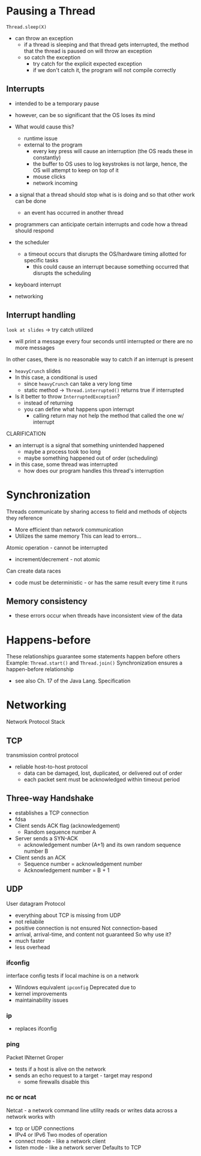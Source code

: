 # Pausing a Thread

`Thread.sleep(X)`
- can throw an exception
    - if a thread is sleeping and that thread gets interrupted, the method that the thread is paused on will throw an exception
    - so catch the exception
        - try catch for the explicit expected exception
        - if we don't catch it, the program will not compile correctly


## Interrupts
- intended to be a temporary pause
- however, can be so significant that the OS loses its mind
- What would cause this?
    - runtime issue
    - external to the program
        - every key press will cause an interruption (the OS reads these in constantly)
        - the buffer to OS uses to log keystrokes is not large, hence, the OS will attempt to keep on top of it
        - mouse clicks
        - network incoming

- a signal that a thread should stop what is is doing and so that other work can be done
    - an event has occurred in another thread
- programmers can anticipate certain interrupts and code how a thread should respond

- the scheduler
    - a timeout occurs that disrupts the OS/hardware timing allotted for specific tasks
        - this could cause an interrupt because something occurred that disrupts the scheduling
- keyboard interrupt
- networking

## Interrupt handling

`look at slides`
-> try catch utilized

- will print a message every four seconds until interrupted or there are no more messages

In other cases, there is no reasonable way to catch if an interrupt is present
- `heavyCrunch` slides
- In this case, a conditional is used
    - since `heavyCrunch` can take a very long time
    - static method -> `Thread.interrupted()` returns true if interrupted
- Is it better to throw `InterruptedException`?
    - instead of returning
    - you can define what happens upon interrupt
        - calling return may not help the method that called the one w/ interrupt

CLARIFICATION
- an interrupt is a signal that something unintended happened
    - maybe a process took too long
    - maybe something happened out of order (scheduling)
- in this case, some thread was interrupted
    - how does our program handles this thread's interruption


# Synchronization
Threads communicate by sharing access to field and methods of objects they reference
- More efficient than network communication
- Utilizes the same memory
This can lead to errors...

Atomic operation - cannot be interrupted
- increment/decrement - not atomic

Can create data races
- code must be deterministic - or has the same result every time it runs

## Memory consistency
- these errors occur when threads have inconsistent view of the data

# Happens-before
These relationships guarantee some statements happen before others
Example: `Thread.start()` and `Thread.join()`
Synchronization ensures a happen-before relationship
- see also Ch. 17 of the Java Lang. Specification

# Networking

Network Protocol Stack

## TCP
transmission control protocol
- reliable host-to-host protocol
    - data can be damaged, lost, duplicated, or delivered out of order
    - each packet sent must be acknowledged within timeout period

## Three-way Handshake
- establishes a TCP connection
- fdsa
- Client sends ACK flag (acknowledgement)
    - Random sequence number A
- Server sends a SYN-ACK
    - acknowledgement number (A+1) and its own random sequence number B
- Client sends an ACK
    - Sequence number = acknowledgement number
    - Acknowledgement number = B + 1

## UDP
User datagram Protocol
- everything about TCP is missing from UDP
- not reliabile
- positive connection is not ensured
Not connection-based
- arrival, arrival-time, and content not guaranteed
So why use it?
- much faster
- less overhead

### ifconfig
interface config
tests if local machine is on a network
- Windows equivalent `ipconfig`
Deprecated due to
- kernel improvements
- maintainability issues

### ip
- replaces ifconfig

### ping
Packet INternet Groper
- tests if a host is alive on the network
- sends an echo request to a target - target may respond
    - some firewalls disable this

### nc or ncat
Netcat - a network command line utility
reads or writes data across a network
works with
- tcp or UDP connections
- IPv4 or IPv6
Two modes of operation
- connect mode - like a network client
- listen mode - like a network server
Defaults to TCP






















